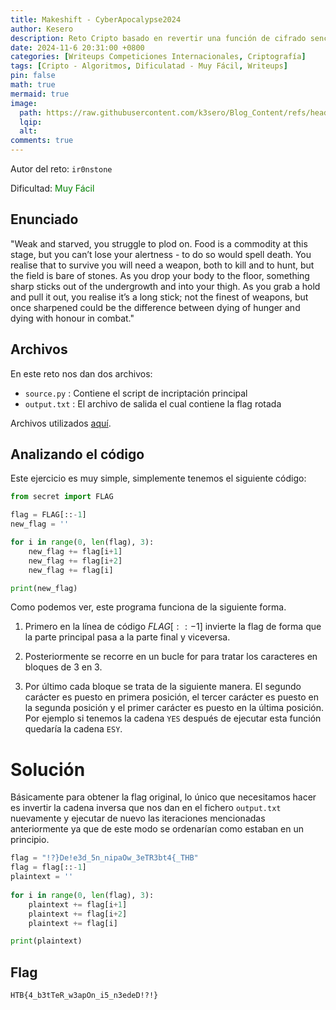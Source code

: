 ```yaml
---
title: Makeshift - CyberApocalypse2024
author: Kesero
description: Reto Cripto basado en revertir una función de cifrado sencilla.
date: 2024-11-6 20:31:00 +0800
categories: [Writeups Competiciones Internacionales, Criptografía]
tags: [Cripto - Algoritmos, Dificulatad - Muy Fácil, Writeups]
pin: false
math: true
mermaid: true
image:
  path: https://raw.githubusercontent.com/k3sero/Blog_Content/refs/heads/main/Competiciones_Internacionales_Writeups/2024/Cripto/CyberApocalypse2024/Makeshift/Makeshift.png
  lqip: 
  alt: 
comments: true
---
```


Autor del reto: `ir0nstone`

Dificultad: <font color=green>Muy Fácil</font>

## Enunciado

"Weak and starved, you struggle to plod on. Food is a commodity at this stage, but you can’t lose your alertness - to do so would spell death. You realise that to survive you will need a weapon, both to kill and to hunt, but the field is bare of stones. As you drop your body to the floor, something sharp sticks out of the undergrowth and into your thigh. As you grab a hold and pull it out, you realise it’s a long stick; not the finest of weapons, but once sharpened could be the difference between dying of hunger and dying with honour in combat."

## Archivos

En este reto nos dan dos archivos:

- `source.py` : Contiene el script de incriptación principal
- `output.txt` : El archivo de salida el cual contiene la flag rotada

Archivos utilizados [aquí](https://github.com/k3sero/Blog_Content/tree/main/Competiciones_Internacionales_Writeups/2024/Cripto/CyberApocalypse2024/Makeshift).

## Analizando el código

Este ejercicio es muy simple, simplemente tenemos el siguiente código:

```python
from secret import FLAG

flag = FLAG[::-1]
new_flag = ''

for i in range(0, len(flag), 3):
    new_flag += flag[i+1]
    new_flag += flag[i+2]
    new_flag += flag[i]

print(new_flag)
```

Como podemos ver, este programa funciona de la siguiente forma.

1. Primero en la línea de código $FLAG[::-1]$ invierte la flag de forma que la parte principal pasa a la parte final y viceversa.

2. Posteriormente se recorre en un bucle for para tratar los caracteres en bloques de 3 en 3.

3. Por último cada bloque se trata de la siguiente manera. El segundo carácter es puesto en primera posición, el tercer carácter es puesto en la segunda posición y el primer carácter es puesto en la última posición. Por ejemplo si tenemos la cadena `YES` después de ejecutar esta función quedaría la cadena `ESY`.


# Solución

Básicamente para obtener la flag original, lo único que necesitamos hacer es invertir la cadena inversa que nos dan en el fichero `output.txt` nuevamente y ejecutar de nuevo las iteraciones mencionadas anteriormente ya que de este modo se ordenarían como estaban en un principio.

```python
flag = "!?}De!e3d_5n_nipaOw_3eTR3bt4{_THB"
flag = flag[::-1]
plaintext = ''
 
for i in range(0, len(flag), 3):
    plaintext += flag[i+1]
    plaintext += flag[i+2]
    plaintext += flag[i]

print(plaintext)
```
## Flag

`HTB{4_b3tTeR_w3apOn_i5_n3edeD!?!}`